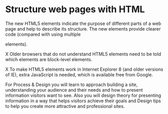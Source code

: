 # **Structure web pages with HTML**

The new HTML5 elements indicate the purpose of different parts of a web page and help to describe its structure. The new elements provide clearer code (compared with using multiple <div> elements).

X Older browsers that do not understand HTML5 elements need to be told which elements are block-level elements.

X To make HTML5 elements work in Internet Explorer 8 (and older versions of IE), extra JavaScript is needed, which is available free from Google.

For Process & Design you will learn to  approach building a site, understanding your audience and their needs and how to present information visitors want to see. Also you  will design theory for presenting information in a way that helps visitors achieve their goals and Design tips to help you create more attractive and professional sites.
